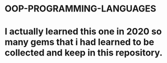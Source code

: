 # OOP-PROGRAMMING-LANGUAGES

# I actually learned this one in 2020 so many gems that i had learned to be collected and keep in this repository. 
